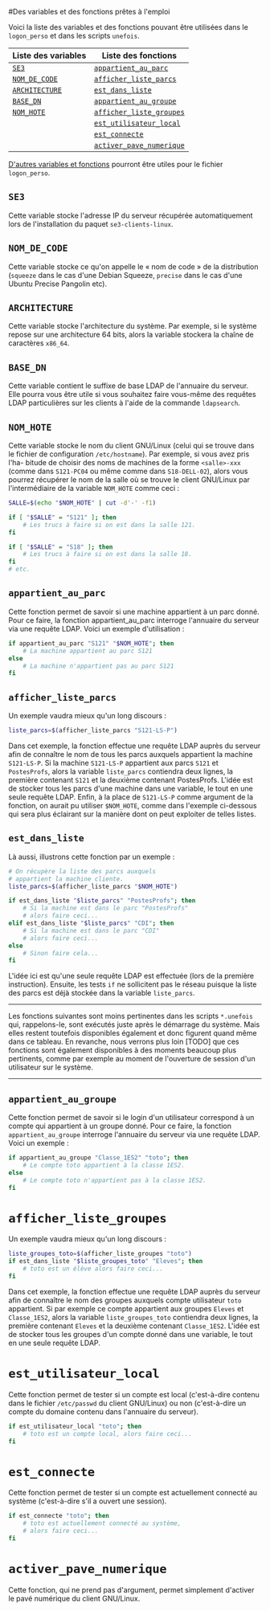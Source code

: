 #Des variables et des fonctions prêtes à l'emploi

Voici la liste des variables et des fonctions pouvant être utilisées dans le `logon_perso` et dans les scripts `unefois`.

 **Liste des variables**                     | **Liste des fonctions**
---------------------------------------------|------------------------------------------------------------
  [`SE3`](#se3)                              |  [`appartient_au_parc`](#appartient_au_parc)
  [`NOM_DE_CODE`](#nom_de_code)              |  [`afficher_liste_parcs`](#afficher_liste_parcs)
  [`ARCHITECTURE`](#architecture)            |  [`est_dans_liste`](#est_dans_liste)
  [`BASE_DN`](#base_dn)                      |  [`appartient_au_groupe`](#appartient_au_groupe)
  [`NOM_HOTE`](#nom_hote)                    |  [`afficher_liste_groupes`](#afficher_liste_groupes)
                                             |  [`est_utilisateur_local`](#est_utilisateur_local)
                                             |  [`est_connecte`](#est_connecte)
                                             |  [`activer_pave_numerique`](#activer_pave_numerique)

[D'autres variables et fonctions](variables_fonctions_logon.md) pourront être utiles pour le fichier `logon_perso`.


## `SE3`

Cette variable stocke l'adresse IP du serveur récupérée automatiquement lors de l'installation du paquet `se3-clients-linux`.

## `NOM_DE_CODE`

Cette variable stocke ce qu'on appelle le « nom de code » de la distribution (`squeeze` dans le cas d'une Debian Squeeze, `precise` dans le cas d'une Ubuntu Precise Pangolin etc).

## `ARCHITECTURE`

Cette variable stocke l'architecture du système. Par exemple, si le système repose sur une architecture 64 bits, alors la variable stockera la chaîne de caractères `x86_64`.

## `BASE_DN`

Cette variable contient le suffixe de base LDAP de l'annuaire du serveur. Elle pourra vous être utile si vous souhaitez faire vous-même des requêtes LDAP particulières sur les clients à l'aide de la commande `ldapsearch`.

## `NOM_HOTE`

Cette variable stocke le nom du client GNU/Linux (celui qui se trouve dans le fichier de configuration `/etc/hostname`). Par exemple, si vous avez pris l'ha-
bitude de choisir des noms de machines de la forme `<salle>-xxx` (comme dans `S121-PC04` ou même comme dans `S18-DELL-02`), alors vous pourrez récupérer le nom de la salle où se trouve le client GNU/Linux par l'intermédiaire de la variable `NOM_HOTE` comme ceci :

```sh
SALLE=$(echo "$NOM_HOTE" | cut -d'-' -f1)

if [ "$SALLE" = "S121" ]; then
    # Les trucs à faire si on est dans la salle 121.
fi

if [ "$SALLE" = "S18" ]; then
    # Les trucs à faire si on est dans la salle 18.
fi
# etc.
```

## `appartient_au_parc`

Cette fonction permet de savoir si une machine appartient à un parc donné. Pour ce faire, la fonction appartient_au_parc interroge l'annuaire du serveur via une requête LDAP. Voici un exemple d'utilisation :

```sh
if appartient_au_parc "S121" "$NOM_HOTE"; then
    # La machine appartient au parc S121
else
    # La machine n'appartient pas au parc S121
fi
```
## `afficher_liste_parcs`

Un exemple vaudra mieux qu'un long discours :
```sh
liste_parcs=$(afficher_liste_parcs "S121-LS-P")
```

Dans cet exemple, la fonction effectue une requête LDAP auprès du serveur afin de connaître le nom de tous les parcs auxquels appartient la machine `S121-LS-P`. Si la machine `S121-LS-P` appartient aux parcs `S121` et `PostesProfs`, alors la variable `liste_parcs` contiendra deux lignes, la première contenant `S121` et la deuxième contenant PostesProfs. L'idée est de stocker tous les parcs d'une machine dans une variable, le tout en une seule requête LDAP. Enfin, à la place de `S121-LS-P` comme argument de la fonction, on aurait pu utiliser `$NOM_HOTE`, comme dans l'exemple ci-dessous qui sera plus éclairant sur la manière dont on peut exploiter de telles listes.

## `est_dans_liste`

Là aussi, illustrons cette fonction par un exemple :

```sh
# On récupère la liste des parcs auxquels
# appartient la machine cliente.
liste_parcs=$(afficher_liste_parcs "$NOM_HOTE")

if est_dans_liste "$liste_parcs" "PostesProfs"; then
    # Si la machine est dans le parc "PostesProfs"
    # alors faire ceci...
elif est_dans_liste "$liste_parcs" "CDI"; then
    # Si la machine est dans le parc "CDI"
    # alors faire ceci...
else
    # Sinon faire cela...
fi
```

L'idée ici est qu'une seule requête LDAP est effectuée (lors de la première instruction). Ensuite, les tests `if` ne sollicitent pas le réseau puisque la liste des parcs est déjà stockée dans la variable `liste_parcs`.

----

Les fonctions suivantes sont moins pertinentes dans les scripts `*.unefois` qui, rappelons-le, sont exécutés juste après le démarrage du système. Mais elles restent toutefois disponibles également et donc figurent quand même dans ce tableau.
En revanche, nous verrons plus loin [TODO] que ces fonctions sont également disponibles à des moments beaucoup plus pertinents, comme par exemple au moment de l'ouverture de session d'un utilisateur sur le système.

----

## `appartient_au_groupe`

Cette fonction permet de savoir si le login d'un utilisateur correspond à un compte qui appartient à un groupe donné. Pour ce faire, la fonction `appartient_au_groupe` interroge l'annuaire du serveur via une requête LDAP. Voici un exemple :

```sh
if appartient_au_groupe "Classe_1ES2" "toto"; then
    # Le compte toto appartient à la classe 1ES2.
else
    # Le compte toto n'appartient pas à la classe 1ES2.
fi
```

# `afficher_liste_groupes`
Un exemple vaudra mieux qu'un long discours :
```sh
liste_groupes_toto=$(afficher_liste_groupes "toto")
if est_dans_liste "$liste_groupes_toto" "Eleves"; then
    # toto est un élève alors faire ceci...
fi
```

Dans cet exemple, la fonction effectue une requête LDAP auprès du serveur afin de connaître le nom des groupes auxquels compte utilisateur `toto` appartient. Si par exemple ce compte appartient aux groupes `Eleves` et `Classe_1ES2`, alors la variable `liste_groupes_toto` contiendra deux lignes, la première contenant `Eleves` et la deuxième contenant `Classe_1ES2`. L'idée est de stocker tous les groupes d'un compte donné dans une variable, le tout en une seule requête LDAP.

# `est_utilisateur_local`
Cette fonction permet de tester si un compte est local (c'est-à-dire contenu dans le fichier `/etc/passwd` du client GNU/Linux) ou non (c'est-à-dire un compte du domaine contenu dans l'annuaire du serveur).

```sh
if est_utilisateur_local "toto"; then
    # toto est un compte local, alors faire ceci...
fi
```

# `est_connecte`
Cette fonction permet de tester si un compte est actuellement connecté au système (c'est-à-dire s'il a ouvert une session).

```sh
if est_connecte "toto"; then
    # toto est actuellement connecté au système,
    # alors faire ceci...
fi
```

# `activer_pave_numerique`

Cette fonction, qui ne prend pas d'argument, permet simplement d'activer le pavé numérique du client GNU/Linux.

